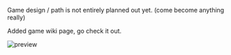 Game design / path is not entirely planned out yet. (come become anything really)

Added game wiki page, go check it out.

![preview](https://i.imgur.com/xajW6Ms.png)
